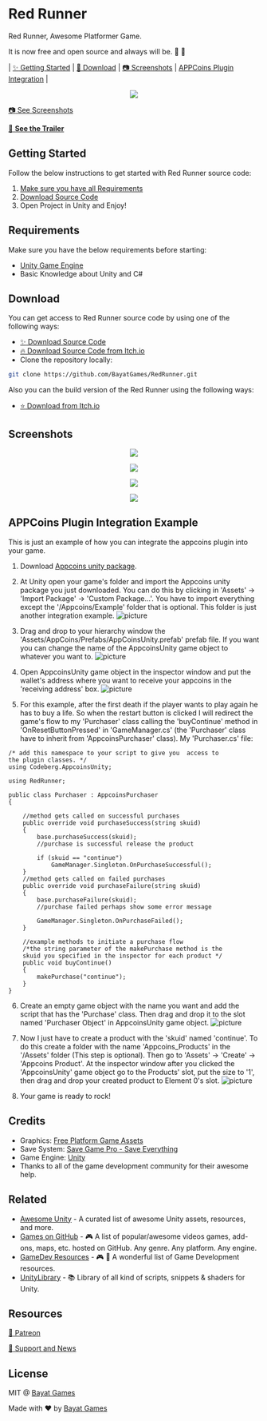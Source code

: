 # Red Runner

Red Runner, Awesome Platformer Game.

It is now free and open source and always will be. :clap: :tada:

| [:sparkles: Getting Started](#getting-started) | [:rocket: Download](#download) | [:camera: Screenshots](#screenshots) | [APPCoins Plugin Integration](#appcoins) |
<p align="center">
  <img src="https://img.itch.zone/aW1hZ2UvMTU4NTg4LzcyNzg3Mi5wbmc=/original/AU5pWY.png" />
</p>

[:camera: See Screenshots](#screenshots)

[:movie_camera: **See the Trailer**](https://youtu.be/MO2yJhgtMes)

## Getting Started

Follow the below instructions to get started with Red Runner source code:

1. [Make sure you have all Requirements](#requirements)
2. [Download Source Code](#download)
3. Open Project in Unity and Enjoy!

## Requirements

Make sure you have the below requirements before starting:

- [Unity Game Engine](https://unity3d.com)
- Basic Knowledge about Unity and C#

## Download

You can get access to Red Runner source code by using one of the following ways:

- [:sparkles: Download Source Code](https://github.com/BayatGames/RedRunner/archive/master.zip)
- [:fire: Download Source Code from Itch.io](https://bayat.itch.io/red-runner)
- Clone the repository locally:

```bash
git clone https://github.com/BayatGames/RedRunner.git
```

Also you can the build version of the Red Runner using the following ways:

- [:star: Download from Itch.io](https://bayat.itch.io/red-runner)

## Screenshots

<p align="center">
  <img src="https://img.itch.zone/aW1hZ2UvMTU4NTg4LzczMjc2NS5wbmc=/original/HipFLL.png" />
</p>

<p align="center">
  <img src="https://img.itch.zone/aW1hZ2UvMTU4NTg4LzczMjc2MC5wbmc=/original/mb636l.png" />
</p>

<p align="center">
  <img src="https://img.itch.zone/aW1hZ2UvMTU4NTg4LzczMjc2OS5wbmc=/original/UyNp4U.png" />
</p>

<p align="center">
  <img src="https://img.itch.zone/aW1hZ2UvMTU4NTg4LzczMjc3My5wbmc=/original/RAoMpO.png" />
</p>

## APPCoins Plugin Integration Example
This is just an example of how you can integrate the appcoins plugin into your game.
1. Download [Appcoins unity package](https://github.com/AppStoreFoundation/AppcoinsUnityPlugin/blob/develop/AppCoins_Unity_Package.unitypackage).
2. At Unity open your game's folder and import the Appcoins unity package you just downloaded. You can do this by clicking in 'Assets' -> 'Import Package' -> 'Custom Package...'. You have to import everything except the '/Appcoins/Example' folder that is optional. This folder is just another integration example.
![picture](Screenshots/Appcoins_Integration_2.gif)

3. Drag and drop to your hierarchy window the 'Assets/AppCoins/Prefabs/AppCoinsUnity.prefab' prefab file. If you want you can change the name of the AppcoinsUnity game object to whatever you want to.
![picture](Screenshots/Appcoins_Integration_3.gif)

4. Open AppcoinsUnity game object in the inspector window and put the wallet's address where you want to receive your appcoins in the 'receiving address' box.
![picture](Screenshots/Appcoins_Integration_4.gif)

5. For this example, after the first death if the player wants to play again he has to buy a life. So when the restart button is clicked I will redirect the game's flow to my 'Purchaser' class calling the 'buyContinue' method in 'OnResetButtonPressed' in 'GameManager.cs' (the 'Purchaser' class have to inherit from 'AppcoinsPurchaser' class). My 'Purchaser.cs' file:

```
/* add this namespace to your script to give you  access to
the plugin classes. */
using Codeberg.AppcoinsUnity;

using RedRunner;

public class Purchaser : AppcoinsPurchaser
{

    //method gets called on successful purchases
    public override void purchaseSuccess(string skuid)
    {
        base.purchaseSuccess(skuid);
        //purchase is successful release the product

        if (skuid == "continue")
            GameManager.Singleton.OnPurchaseSuccessful();
    }
    //method gets called on failed purchases
    public override void purchaseFailure(string skuid)
    {
        base.purchaseFailure(skuid);
        //purchase failed perhaps show some error message

        GameManager.Singleton.OnPurchaseFailed();
    }

    //example methods to initiate a purchase flow
    /*the string parameter of the makePurchase method is the
    skuid you specified in the inspector for each product */
    public void buyContinue()
    {
        makePurchase("continue");
    }
}
```

6. Create an empty game object with the name you want and add the script that has the 'Purchase' class. Then drag and drop it to the slot named 'Purchaser Object' in AppcoinsUnity game object.
![picture](Screenshots/Appcoins_Integration_6.gif)

7. Now I just have to create a product with the 'skuid' named 'continue'. To do this create a folder with the name 'Appcoins_Products' in the '/Assets' folder (This step is optional).
Then go to 'Assets' -> 'Create' -> 'Appcoins Product'. At the inspector window after you clicked the 'AppcoinsUnity' game object go to the Products' slot, put the size to '1', then drag and drop your created product to Element 0's slot.
![picture](Screenshots/Appcoins_Integration_7.gif)

8. Your game is ready to rock!

## Credits

- Graphics: [Free Platform Game Assets](https://bayat.itch.io/platform-game-assets)
- Save System: [Save Game Pro - Save Everything](https://bayat.itch.io/save-game-pro-save-everything)
- Game Engine: [Unity](https://unity3d.com/)
- Thanks to all of the game development community for their awesome help.

## Related

- [Awesome Unity](https://github.com/RyanNielson/awesome-unity) - A curated list of awesome Unity assets, resources, and more.
- [Games on GitHub](https://github.com/leereilly/games/) - 🎮 A list of popular/awesome videos games, add-ons, maps, etc. hosted on GitHub. Any genre. Any platform. Any engine.
- [GameDev Resources](https://github.com/Kavex/GameDev-Resources) - 🎮 🎲 A wonderful list of Game Development resources.
- [UnityLibrary](https://github.com/UnityCommunity/UnityLibrary) - 📚 Library of all kind of scripts, snippets & shaders for Unity.

## Resources

[:rocket: Patreon](https://www.patreon.com/BayatGames)

[:newspaper: Support and News](https://github.com/BayatGames/Support)

## License

MIT @ [Bayat Games](https://github.com/BayatGames)

Made with :heart: by [Bayat Games](https://github.com/BayatGames)
